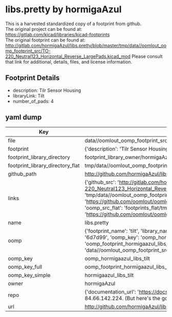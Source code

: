 # libs.pretty by hormigaAzul  
This is a harvested standardized copy of a footprint from github.  
The original project can be found at:  
https://gitlab.com/kicad/libraries/kicad-footprints  
The original footprint can be found at:
http://gitlab.com/hormigaAzul/libs.pretty/blob/master/tmp/data//oomlout_oomp_footprint_src/TO-220_Neutral123_Horizontal_Reverse_LargePads.kicad_mod
Please consult that link for additional, details, files, and license information.  
## Footprint Details
* description: Tilr Sensor Housing  
* libraryLink: Tilt  
* number_of_pads: 4  
## yaml dump  
| Key | Value |  
| --- | --- |  
| file | data//oomlout_oomp_footprint_src/libs.pretty/Tilt.kicad_mod |  
| footprint | {'description': 'Tilr Sensor Housing', 'libraryLink': 'Tilt', 'number_of_pads': 4} |  
| footprint_library_directory | footprint_library_owner/hormigaAzul_libs.pretty |  
| footprint_library_directory_flat | tmp/data//oomlout_oomp_footprint_src/footprints_flat/hormigaazul_libs_tilt/working |  
| github_path | http://github.com/hormigaAzul/libs.pretty/blob/master/tmp/data//oomlout_oomp_footprint_src/Tilt.kicad_mod |  
| links | {'github_src': 'http://gitlab.com/hormigaAzul/libs.pretty/blob/master/tmp/data//oomlout_oomp_footprint_src/TO-220_Neutral123_Horizontal_Reverse_LargePads.kicad_mod', 'github_src_repo': 'https://gitlab.com/kicad/libraries/kicad-footprints', 'oomp_bot': 'tmp/data//oomlout_oomp_footprint_src/footprints/hormigaazul_libs_tilt/working', 'oomp_bot_github': 'https://github.com/oomlout/oomlout_oomp_footprint_bot/tree/main/tmp/data//oomlout_oomp_footprint_src/footprints/hormigaazul_libs_tilt/working', 'oomp_src_flat': 'footprints_flat/tmp/data//oomlout_oomp_footprint_src/footprints_flat/hormigaazul_libs_tilt/working', 'oomp_src_flat_github': 'https://github.com/oomlout/oomlout_oomp_footprint_src/tree/main/tmp/data//oomlout_oomp_footprint_src/footprints_flat/hormigaazul_libs_tilt/working'} |  
| name | libs.pretty |  
| oomp | {'footprint_name': 'tilt', 'library_name': 'libs', 'md5': '6d7d99d57cda3bc8bed84dd49c629305', 'md5_10': '6d7d99d57c', 'md5_5': '6d7d9', 'md5_6': '6d7d99', 'oomp_key': 'oomp_hormigaazul_libs_tilt', 'oomp_key_extra': 'oomp_footprint_hormigaazul_libs_tilt', 'oomp_key_full': 'oomp_footprint_hormigaazul_libs_tilt_6d7d99', 'oomp_key_simple': 'hormigaazul_libs_tilt', 'original_filename': 'data//oomlout_oomp_footprint_src/libs.pretty/Tilt.kicad_mod', 'owner_name': 'hormigaazul'} |  
| oomp_key | oomp_hormigaazul_libs_tilt |  
| oomp_key_full | oomp_footprint_hormigaazul_libs_tilt |  
| oomp_key_simple | hormigaazul_libs_tilt |  
| owner | hormigaAzul |  
| repo | {'documentation_url': 'https://docs.github.com/rest/overview/resources-in-the-rest-api#rate-limiting', 'message': "API rate limit exceeded for 84.66.142.224. (But here's the good news: Authenticated requests get a higher rate limit. Check out the documentation for more details.)"} |  
| url | http://github.com/hormigaAzul/libs.pretty |  

